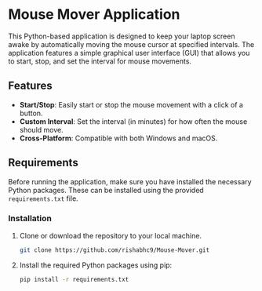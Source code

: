 # Mouse Mover Application

This Python-based application is designed to keep your laptop screen awake by automatically moving the mouse cursor at specified intervals. The application features a simple graphical user interface (GUI) that allows you to start, stop, and set the interval for mouse movements.

## Features

- **Start/Stop**: Easily start or stop the mouse movement with a click of a button.
- **Custom Interval**: Set the interval (in minutes) for how often the mouse should move.
- **Cross-Platform**: Compatible with both Windows and macOS.

## Requirements

Before running the application, make sure you have installed the necessary Python packages. These can be installed using the provided `requirements.txt` file.

### Installation

1. Clone or download the repository to your local machine.
   ```bash
   git clone https://github.com/rishabhc9/Mouse-Mover.git
   ```
2. Install the required Python packages using pip:

   ```bash
   pip install -r requirements.txt
   ```
